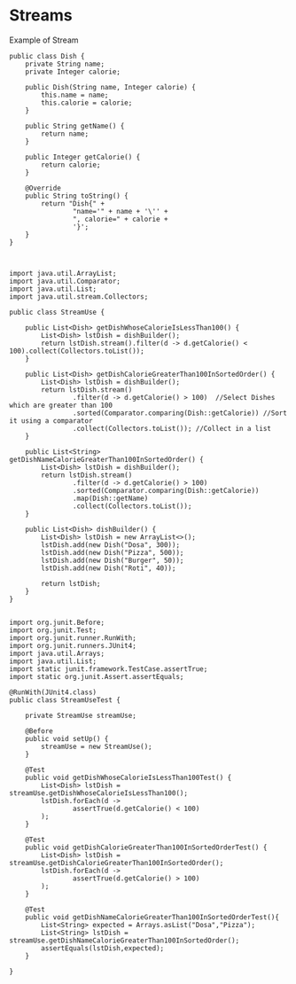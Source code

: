 # Streams

Example of Stream


    public class Dish {
        private String name;
        private Integer calorie;
    
        public Dish(String name, Integer calorie) {
            this.name = name;
            this.calorie = calorie;
        }
    
        public String getName() {
            return name;
        }
    
        public Integer getCalorie() {
            return calorie;
        }
    
        @Override
        public String toString() {
            return "Dish{" +
                    "name='" + name + '\'' +
                    ", calorie=" + calorie +
                    '}';
        }
    }



    import java.util.ArrayList;
    import java.util.Comparator;
    import java.util.List;
    import java.util.stream.Collectors;

    public class StreamUse {
    
        public List<Dish> getDishWhoseCalorieIsLessThan100() {
            List<Dish> lstDish = dishBuilder();
            return lstDish.stream().filter(d -> d.getCalorie() < 100).collect(Collectors.toList());
        }
    
        public List<Dish> getDishCalorieGreaterThan100InSortedOrder() {
            List<Dish> lstDish = dishBuilder();
            return lstDish.stream()
                    .filter(d -> d.getCalorie() > 100)  //Select Dishes which are greater than 100
                    .sorted(Comparator.comparing(Dish::getCalorie)) //Sort it using a comparator
                    .collect(Collectors.toList()); //Collect in a list
        }
    
        public List<String> getDishNameCalorieGreaterThan100InSortedOrder() {
            List<Dish> lstDish = dishBuilder();
            return lstDish.stream()
                    .filter(d -> d.getCalorie() > 100)
                    .sorted(Comparator.comparing(Dish::getCalorie))
                    .map(Dish::getName)
                    .collect(Collectors.toList());
        }
    
        public List<Dish> dishBuilder() {
            List<Dish> lstDish = new ArrayList<>();
            lstDish.add(new Dish("Dosa", 300));
            lstDish.add(new Dish("Pizza", 500));
            lstDish.add(new Dish("Burger", 50));
            lstDish.add(new Dish("Roti", 40));
    
            return lstDish;
        }
    }


    import org.junit.Before;
    import org.junit.Test;
    import org.junit.runner.RunWith;
    import org.junit.runners.JUnit4;
    import java.util.Arrays;
    import java.util.List;
    import static junit.framework.TestCase.assertTrue;
    import static org.junit.Assert.assertEquals;

    @RunWith(JUnit4.class)
    public class StreamUseTest {

        private StreamUse streamUse;
    
        @Before
        public void setUp() {
            streamUse = new StreamUse();
        }
    
        @Test
        public void getDishWhoseCalorieIsLessThan100Test() {
            List<Dish> lstDish = streamUse.getDishWhoseCalorieIsLessThan100();
            lstDish.forEach(d ->
                    assertTrue(d.getCalorie() < 100)
            );
        }
    
        @Test
        public void getDishCalorieGreaterThan100InSortedOrderTest() {
            List<Dish> lstDish = streamUse.getDishCalorieGreaterThan100InSortedOrder();
            lstDish.forEach(d ->
                    assertTrue(d.getCalorie() > 100)
            );
        }
    
        @Test
        public void getDishNameCalorieGreaterThan100InSortedOrderTest(){
            List<String> expected = Arrays.asList("Dosa","Pizza");
            List<String> lstDish = streamUse.getDishNameCalorieGreaterThan100InSortedOrder();
            assertEquals(lstDish,expected);
        }

    }
